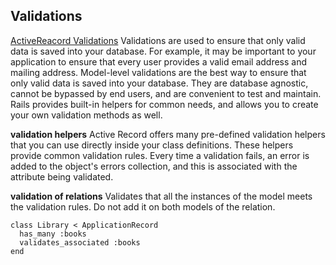 ## Validations
[ActiveReacord Validations](https://guides.rubyonrails.org/active_record_validations.html)
Validations are used to ensure that only valid data is saved into your database. For example, it may be important to your application to ensure that every user provides a valid email address and mailing address. Model-level validations are the best way to ensure that only valid data is saved into your database. They are database agnostic, cannot be bypassed by end users, and are convenient to test and maintain. Rails provides built-in helpers for common needs, and allows you to create your own validation methods as well.

**validation helpers**
Active Record offers many pre-defined validation helpers that you can use directly inside your class definitions. These helpers provide common validation rules. Every time a validation fails, an error is added to the object's errors collection, and this is associated with the attribute being validated.



**validation of relations**
Validates that all the instances of the model meets the validation rules.
Do not add it on both models of the relation.

```
class Library < ApplicationRecord
  has_many :books
  validates_associated :books
end
```
